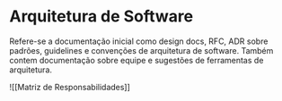 # Arquitetura de Software
Refere-se a documentação inicial como design docs, RFC, ADR sobre padrões, guidelines e convenções de arquitetura de software. Também contem documentação sobre equipe e sugestões de ferramentas de arquitetura.

![[Matriz de Responsabilidades]]
